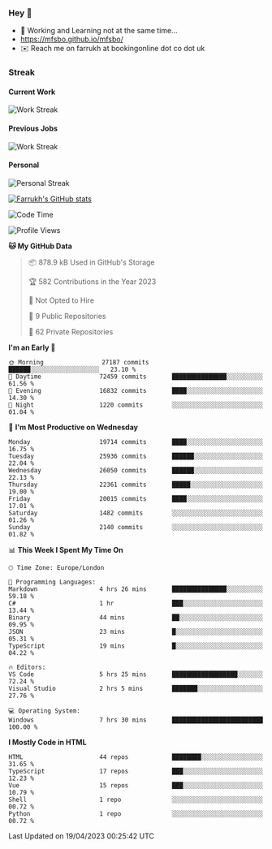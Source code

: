 ### Hey 👋

- 🏃 Working and Learning not at the same time...
- https://mfsbo.github.io/mfsbo/
- ✉️ Reach me on farrukh at bookingonline dot co dot uk

### Streak
#### Current Work
![Work Streak](https://streak-stats.demolab.com/?user=mfsbo)
#### Previous Jobs
![Work Streak](https://streak-stats.demolab.com/?user=farrukhcw)
#### Personal
![Personal Streak](https://streak-stats.demolab.com/?user=farrukhsubhani)

[![Farrukh's GitHub stats](https://github-readme-stats.vercel.app/api?username=mfsbo&hide=stars&count_private=true)](https://github.com/mfsbo/)

<!--START_SECTION:waka-->
![Code Time](http://img.shields.io/badge/Code%20Time-255%20hrs%2059%20mins-blue)

![Profile Views](http://img.shields.io/badge/Profile%20Views-4-blue)

**🐱 My GitHub Data** 

> 📦 878.9 kB Used in GitHub's Storage 
 > 
> 🏆 582 Contributions in the Year 2023
 > 
> 🚫 Not Opted to Hire
 > 
> 📜 9 Public Repositories 
 > 
> 🔑 62 Private Repositories 
 > 
**I'm an Early 🐤** 

```text
🌞 Morning                27187 commits       ██████░░░░░░░░░░░░░░░░░░░   23.10 % 
🌆 Daytime                72459 commits       ███████████████░░░░░░░░░░   61.56 % 
🌃 Evening                16832 commits       ████░░░░░░░░░░░░░░░░░░░░░   14.30 % 
🌙 Night                  1220 commits        ░░░░░░░░░░░░░░░░░░░░░░░░░   01.04 % 
```
📅 **I'm Most Productive on Wednesday** 

```text
Monday                   19714 commits       ████░░░░░░░░░░░░░░░░░░░░░   16.75 % 
Tuesday                  25936 commits       ██████░░░░░░░░░░░░░░░░░░░   22.04 % 
Wednesday                26050 commits       ██████░░░░░░░░░░░░░░░░░░░   22.13 % 
Thursday                 22361 commits       █████░░░░░░░░░░░░░░░░░░░░   19.00 % 
Friday                   20015 commits       ████░░░░░░░░░░░░░░░░░░░░░   17.01 % 
Saturday                 1482 commits        ░░░░░░░░░░░░░░░░░░░░░░░░░   01.26 % 
Sunday                   2140 commits        ░░░░░░░░░░░░░░░░░░░░░░░░░   01.82 % 
```


📊 **This Week I Spent My Time On** 

```text
🕑︎ Time Zone: Europe/London

💬 Programming Languages: 
Markdown                 4 hrs 26 mins       ███████████████░░░░░░░░░░   59.18 % 
C#                       1 hr                ███░░░░░░░░░░░░░░░░░░░░░░   13.44 % 
Binary                   44 mins             ██░░░░░░░░░░░░░░░░░░░░░░░   09.95 % 
JSON                     23 mins             █░░░░░░░░░░░░░░░░░░░░░░░░   05.31 % 
TypeScript               19 mins             █░░░░░░░░░░░░░░░░░░░░░░░░   04.22 % 

🔥 Editors: 
VS Code                  5 hrs 25 mins       ██████████████████░░░░░░░   72.24 % 
Visual Studio            2 hrs 5 mins        ███████░░░░░░░░░░░░░░░░░░   27.76 % 

💻 Operating System: 
Windows                  7 hrs 30 mins       █████████████████████████   100.00 % 
```

**I Mostly Code in HTML** 

```text
HTML                     44 repos            ████████░░░░░░░░░░░░░░░░░   31.65 % 
TypeScript               17 repos            ███░░░░░░░░░░░░░░░░░░░░░░   12.23 % 
Vue                      15 repos            ███░░░░░░░░░░░░░░░░░░░░░░   10.79 % 
Shell                    1 repo              ░░░░░░░░░░░░░░░░░░░░░░░░░   00.72 % 
Python                   1 repo              ░░░░░░░░░░░░░░░░░░░░░░░░░   00.72 % 
```




 Last Updated on 19/04/2023 00:25:42 UTC
<!--END_SECTION:waka-->
<!--
**mfsbo/mfsbo** is a ✨ _special_ ✨ repository because its `README.md` (this file) appears on your GitHub profile.

Here are some ideas to get you started:

- 🔭 I’m currently working on ...
- 🌱 I’m currently learning ...
- 👯 I’m looking to collaborate on ...
- 🤔 I’m looking for help with ...
- 💬 Ask me about ...
- 📫 How to reach me: ...
- 😄 Pronouns: ...
- ⚡ Fun fact: ...
-->
